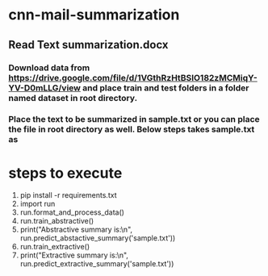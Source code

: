 # cnn-mail-summarization
## Read Text summarization.docx<br>
### Download data from https://drive.google.com/file/d/1VGthRzHtBSIO182zMCMiqY-YV-D0mLLG/view and place train and test folders in a folder named dataset in root directory.<br>
### Place the text to be summarized in sample.txt or you can place the file in root directory as well. Below steps takes sample.txt as 
# steps to execute
1. pip install -r requirements.txt
2. import run
3. run.format_and_process_data()
4. run.train_abstractive()
5. print("Abstractive summary is:\n", run.predict_abstactive_summary('sample.txt'))
6. run.train_extractive()
7. print("Extractive summary is:\n", run.predict_extractive_summary('sample.txt'))
